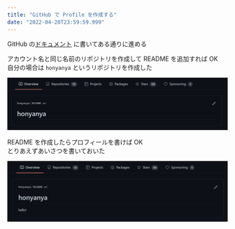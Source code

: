```yaml
---
title: "GitHub で Profile を作成する"
date: "2022-04-20T23:59:59.999"
---
```


GitHub の[ドキュメント](https://docs.github.com/ja/account-and-profile/setting-up-and-managing-your-github-profile/customizing-your-profile/managing-your-profile-readme) に書いてある通りに進める  

アカウント名と同じ名前のリポジトリを作成して README を追加すれば OK  
自分の場合は `honyanya` というリポジトリを作成した

![プロフィール](./images/1_github.png)  

README を作成したらプロフィールを書けば OK  
とりあえずあいさつを書いておいた  

![あいさつを書いたプロフィール](./images/2_github.png)
